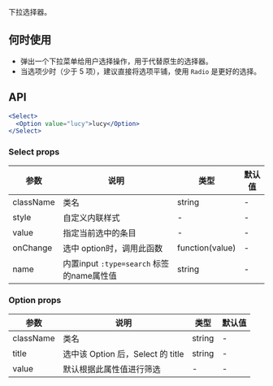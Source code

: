 
下拉选择器。

## 何时使用

- 弹出一个下拉菜单给用户选择操作，用于代替原生的选择器。
- 当选项少时（少于 5 项），建议直接将选项平铺，使用 `Radio` 是更好的选择。

## API

```jsx
<Select>
  <Option value="lucy">lucy</Option>
</Select>
```

### Select props

| 参数 | 说明 | 类型 | 默认值 |
| --- | --- | --- | --- |
| className | 类名 | string | - |
| style | 自定义内联样式 | - | - |
| value | 指定当前选中的条目 | - | - |
| onChange | 选中 option时，调用此函数 | function(value) | - |
| name | 内置input `:type=search` 标签的name属性值 | string | - |


### Option props

| 参数 | 说明 | 类型 | 默认值 |
| --- | --- | --- | --- |
| className | 类名 | string | - |
| title | 选中该 Option 后，Select 的 title | string | - |
| value | 默认根据此属性值进行筛选 | - | - |